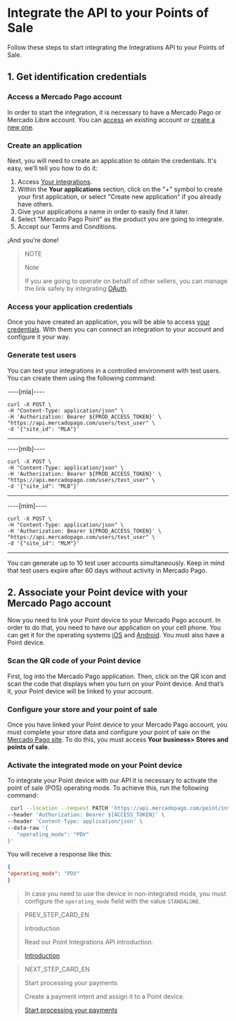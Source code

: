 # Integrate the API to your Points of Sale

Follow these steps to start integrating the Integrations API to your Points of Sale.

## 1. Get identification credentials

### Access a Mercado Pago account

In order to start the integration, it is necessary to have a Mercado Pago or Mercado Libre account.
You can [access](https://www.mercadolibre.com/jms/[FAKER][GLOBALIZE][SITE_ID]/lgz/login?platform_id=mp&go=https://www.mercadopago[FAKER][URL][DOMAIN]/developers/en/guides/in-person-payments/qr-code/pre-requisites)
an existing account or [create a new one](https://www.mercadopago[FAKER][URL][DOMAIN]).

### Create an application

Next, you will need to create an application to obtain the credentials. It's easy, we’ll tell you how to do it:

1. Access [Your integrations](https://www.mercadopago[FAKER][URL][DOMAIN]/developers/panel/applications).
2. Within the **Your applications** section, click on the "+" symbol to create your first application, or select "Create new application" if you already have others.
3. Give your applications a name in order to easily find it later.
4. Select "Mercado Pago Point" as the product you are going to integrate.
5. Accept our Terms and Conditions.

¡And you’re done!

> NOTE
>
> Note
>
> If you are going to operate on behalf of other sellers, you can manage the link safely by integrating [OAuth](https://www.mercadopago[FAKER][URL][DOMAIN]/developers/en/guides/security/oauth).

### Access your application credentials

Once you have created an application, you will be able to access [your credentials](https://www.mercadopago[FAKER][URL][DOMAIN]/developers/panel/credentials). With them you can connect an integration to your account and configure it your way.

### Generate test users

You can test your integrations in a controlled environment with test users. You can create them using the following command:

----[mla]----

```curl
curl -X POST \
-H "Content-Type: application/json" \
-H 'Authorization: Bearer ${PROD_ACCESS_TOKEN}' \
"https://api.mercadopago.com/users/test_user" \
-d '{"site_id": "MLA"}'
```
------------

----[mlb]----

```curl
curl -X POST \
-H "Content-Type: application/json" \
-H 'Authorization: Bearer ${PROD_ACCESS_TOKEN}' \
"https://api.mercadopago.com/users/test_user" \
-d '{"site_id": "MLB"}'
```
------------

----[mlm]----

```curl
curl -X POST \
-H "Content-Type: application/json" \
-H 'Authorization: Bearer ${PROD_ACCESS_TOKEN}' \
"https://api.mercadopago.com/users/test_user" \
-d '{"site_id": "MLM"}'
```
------------

You can generate up to 10 test user accounts simultaneously. Keep in mind that test users expire after 60 days without activity in Mercado Pago.


## 2. Associate your Point device with your Mercado Pago account

Now you need to link your Point device to your Mercado Pago account. In order to do that, you need to have our application on your cell phone. You can get it for the operating systems [iOS](https://itunes.apple.com/ar/app/mercado-pago/id925436649?mt=8) and [Android](https://play.google.com/store/apps/details?id=com.mercadopago.wallet&hl=es_419).
You must also have a Point device.

### Scan the QR code of your Point device

First, log into the Mercado Pago application. Then, click on the QR icon and scan the code that displays when you turn on your Point device. And that’s it, your Point device will be linked to your account.


### Configure your store and your point of sale

Once you have linked your Point device to your Mercado Pago account, you must complete your store data and configure your point of sale on the [Mercado Pago site](https://www.mercadopago[FAKER][URL][DOMAIN]). To do this, you must access **Your business> Stores and points of sale**.

### Activate the integrated mode on your Point device

To integrate your Point device with our API it is necessary to activate the point of sale (POS) operating mode. To achieve this, run the following command:

``` bash
 curl --location --request PATCH 'https://api.mercadopago.com/point/integration-api/devices/{{device.id}}' \
--header 'Authorization: Bearer ${ACCESS_TOKEN}' \
--header 'Content-Type: application/json' \
--data-raw '{
   "operating_mode": "PDV"
}'
```

You will receive a response like this:

``` json
{
"operating_mode": "PDV"
}
```

> In case you need to use the device in non-integrated mode, you must configure the `operating_mode` field with the value `STANDALONE`.


> PREV_STEP_CARD_EN
>
> Introduction
>
> Read our Point Integrations API introduction.
>
> [Introduction](https://www.mercadopago[FAKER][URL][DOMAIN]/developers/en/guides/in-person-payments/integration-api/introduction)


> NEXT_STEP_CARD_EN
>
> Start processing your payments
>
> Create a payment intent and assign it to a Point device.
>
> [Start processing your payments](https://www.mercadopago[FAKER][URL][DOMAIN]/developers/en/guides/in-person-payments/integration-api/create-payment-intent)

